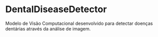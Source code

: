 # DentalDiseaseDetector
Modelo de Visão Computacional desenvolvido para detectar doenças dentárias através da análise de imagem.
